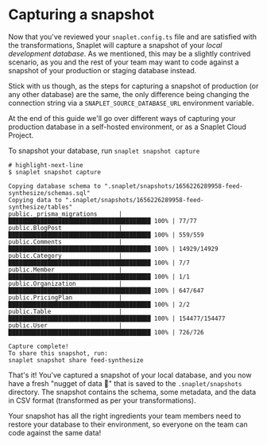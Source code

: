 # Capturing a snapshot

Now that you've reviewed your `snaplet.config.ts` file and are satisfied with the transformations, Snaplet will capture a snapshot of your _local development database_. As we mentioned, this may be a slightly contrived scenario, as you and the rest of your team may want to code against a snapshot of your production or staging database instead. 

Stick with us though, as the steps for capturing a snapshot of production (or any other database) are the same, the only difference being changing the connection string via a `SNAPLET_SOURCE_DATABASE_URL` environment variable. 

At the end of this guide we'll go over different ways of capturing your production database in a self-hosted environment, or as a Snaplet Cloud Project.

To snapshot your database, run `snaplet snapshot capture`

```terminal
# highlight-next-line
$ snaplet snapshot capture

Copying database schema to ".snaplet/snapshots/1656226289958-feed-synthesize/schemas.sql"
Copying data to ".snaplet/snapshots/1656226289958-feed-synthesize/tables"
public._prisma_migrations      | ████████████████████████████████████████ 100% | 77/77
public.BlogPost                | ████████████████████████████████████████ 100% | 559/559
public.Comments                | ████████████████████████████████████████ 100% | 14929/14929
public.Category                | ████████████████████████████████████████ 100% | 7/7
public.Member                  | ████████████████████████████████████████ 100% | 1/1
public.Organization            | ████████████████████████████████████████ 100% | 647/647
public.PricingPlan             | ████████████████████████████████████████ 100% | 2/2
public.Table                   | ████████████████████████████████████████ 100% | 154477/154477
public.User                    | ████████████████████████████████████████ 100% | 726/726

Capture complete!
To share this snapshot, run:
snaplet snapshot share feed-synthesize
```

That's it! You've captured a snapshot of your local database, and you now have a fresh "nugget of data 🍗" that is saved to the `.snaplet/snapshots` directory.
The snapshot contains the schema, some metadata, and the data in CSV format (transformed as per your transformations).

Your snapshot has all the right ingredients your team members need to restore your database to their environment, so everyone on the team can code against the same data!
